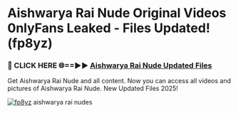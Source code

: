 # Aishwarya Rai Nude Original Videos 0nlyFans Leaked - Files Updated! (fp8yz)

<h3>🔴 CLICK HERE 🌐==►► <a href="https://tinyurl.com/5h6xmrr3" rel="nofollow">Aishwarya Rai Nude Updated Files</a></h3>

Get Aishwarya Rai Nude and all content. Now you can access all videos and pictures of Aishwarya Rai Nude. New Updated Files 2025!

[![fp8yz](https://i.imgur.com/KVD873Z.gif)](https://tinyurl.com/5h6xmrr3)
aishwarya rai nudes
